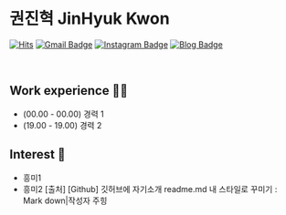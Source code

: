 # 권진혁 JinHyuk Kwon


[![Hits](https://hits.seeyoufarm.com/api/count/incr/badge.svg?url=https%3A%2F%2Fgithub.com%2Fchajuhui123&count_bg=%23FFD5D5&title_bg=%23FF7575&icon=&icon_color=%23E7E7E7&title=VISIT&edge_flat=false)](https://hits.seeyoufarm.com)
[![Gmail Badge](https://img.shields.io/badge/Gmail-d14836?style=flat-square&logo=Gmail&logoColor=white&link=mailto:jjuhee0913@gmail.com)](mailto:jjuhee0913@gmail.com)
[![Instagram Badge](https://img.shields.io/badge/-Instagram-dd2a7b?style=flat-square&logo=instagram&logoColor=white&link=https://www.instagram.com/zuzu_zzing/)](https://www.instagram.com/zuzu_zzing/) 
[![Blog Badge](http://img.shields.io/badge/-Blog-brightgreen?style=flat-square&logo=FF5722&link=https://blog.naver.com/kjinhx05)](https://blog.naver.com/kjinhx05)

<br>

## Work experience 🤹‍♀️
- (00.00 - 00.00) 경력 1
- (19.00 - 19.00) 경력 2

## Interest 👀
- 흥미1
- 흥미2
[출처] [Github] 깃허브에 자기소개 readme.md 내 스타일로 꾸미기 : Mark down|작성자 주힝
